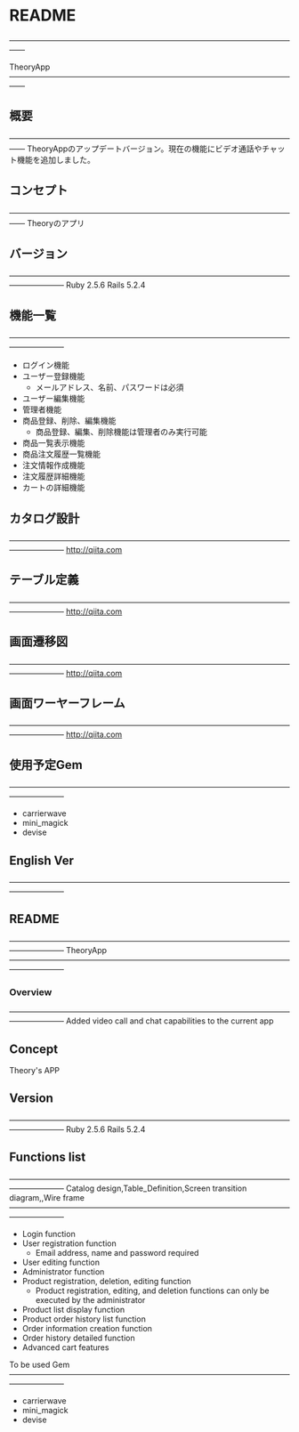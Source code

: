 # README
——————————————————————————————————————

TheoryApp
——————————————————————————————————————
## 概要
——————————————————————————————————————
TheoryAppのアップデートバージョン。現在の機能にビデオ通話やチャット機能を追加しました。

## コンセプト
——————————————————————————————————————
Theoryのアプリ
## バージョン
———————————————————————————————————————————
Ruby 2.5.6 Rails 5.2.4
## 機能一覧
———————————————————————————————————————————
* ログイン機能
* ユーザー登録機能
    * メールアドレス、名前、パスワードは必須
* ユーザー編集機能
* 管理者機能
* 商品登録、削除、編集機能
    * 商品登録、編集、削除機能は管理者のみ実行可能
* 商品一覧表示機能
* 商品注文履歴一覧機能
* 注文情報作成機能
* 注文履歴詳細機能
* カートの詳細機能

## カタログ設計
———————————————————————————————————————————
<http://qiita.com>

## テーブル定義
———————————————————————————————————————————
<http://qiita.com>

## 画面遷移図
———————————————————————————————————————————
<http://qiita.com>

## 画面ワーヤーフレーム
———————————————————————————————————————————
<http://qiita.com>

## 使用予定Gem
———————————————————————————————————————————
* carrierwave
* mini_magick
* devise

## English Ver
———————————————————————————————————————————
## README
———————————————————————————————————————————
TheoryApp
———————————————————————————————————————————
### Overview
———————————————————————————————————————————
Added video call and chat capabilities to the current app

## Concept
Theory's APP

## Version
———————————————————————————————————————————
Ruby 2.5.6 Rails 5.2.4

## Functions list
———————————————————————————————————————————
Catalog design,Table_Definition,Screen transition diagram,,Wire frame
———————————————————————————————————————————
* Login function
* User registration function
    * Email address, name and password required
* User editing function
* Administrator function
* Product registration, deletion, editing function
    * Product registration, editing, and deletion functions can only be executed by the administrator
* Product list display function
* Product order history list function
* Order information creation function
* Order history detailed function
* Advanced cart features

To be used Gem
———————————————————————————————————————————
* carrierwave
* mini_magick
* devise
